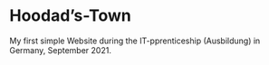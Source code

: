 # Hoodad’s-Town
My first simple Website during the IT-pprenticeship (Ausbildung) in Germany, September 2021.
